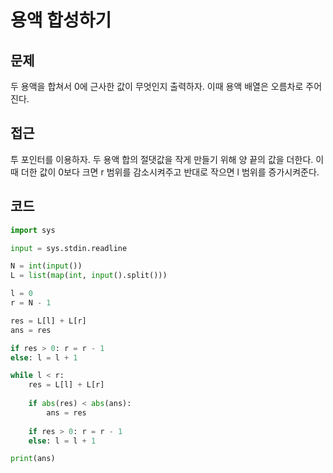 # 용액 합성하기

## 문제
두 용액을 합쳐서 0에 근사한 값이 무엇인지 출력하자. 이때 용액 배열은 오름차로 주어진다.

## 접근
투 포인터를 이용하자. 두 용액 합의 절댓값을 작게 만들기 위해 양 끝의 값을 더한다. 이 때 더한 값이 0보다 크면 r 범위를 감소시켜주고 반대로 작으면 l 범위를 증가시켜준다. 

## 코드 
```python
import sys 

input = sys.stdin.readline

N = int(input())
L = list(map(int, input().split()))

l = 0 
r = N - 1

res = L[l] + L[r]
ans = res

if res > 0: r = r - 1
else: l = l + 1

while l < r:
	res = L[l] + L[r]
	
	if abs(res) < abs(ans):
	    ans = res
	
	if res > 0: r = r - 1
	else: l = l + 1	

print(ans)
```
